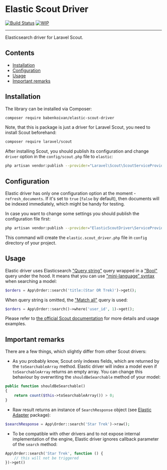 # Elastic Scout Driver

[![Build Status](https://travis-ci.com/babenkoivan/elastic-scout-driver.svg?token=tL2AyZUSS9biRsKPg7fp&branch=master)](https://travis-ci.com/babenkoivan/elastic-scout-driver)
[![WIP](https://img.shields.io/static/v1?label=WIP&message=work%20in%20progress&color=red)](#)

---

Elasticsearch driver for Laravel Scout.

## Contents

* [Installation](#installation) 
* [Configuration](#configuration)
* [Usage](#usage)
* [Important remarks](#important-remarks)

## Installation

The library can be installed via Composer:

```bash
composer require babenkoivan/elastic-scout-driver
```

Note, that this is package is just a driver for Laravel Scout, you need to install Scout beforehand:
```bash
composer require laravel/scout
``` 

After installing Scout, you should publish its configuration and change `driver` option in the `config/scout.php` file to `elastic`:

```bash
php artisan vendor:publish --provider="Laravel\Scout\ScoutServiceProvider"
```

## Configuration

Elastic driver has only one configuration option at the moment - `refresh_documents`. If it's set to `true` (`false` by default),
then documents will be indexed immediately, which might be handy for testing.   

In case you want to change some settings you should publish the configuration file first:
```bash
php artisan vendor:publish --provider="ElasticScoutDriver\ServiceProvider"
``` 

This command will create the `elastic.scout_driver.php` file in `config` directory of your project.

## Usage

Elastic driver uses Elasticsearch ["Query string"](https://www.elastic.co/guide/en/elasticsearch/reference/current/query-dsl-query-string-query.html) 
query wrapped in a ["Bool"](https://www.elastic.co/guide/en/elasticsearch/reference/current/query-dsl-bool-query.html) 
query under the hood. It means that you can use ["mini-language" syntax](https://www.elastic.co/guide/en/elasticsearch/reference/current/query-dsl-query-string-query.html#query-string-syntax)
when searching a model:

```php
$orders = App\Order::search('title:(Star OR Trek)')->get();
```

When query string is omitted, the ["Match all"](https://www.elastic.co/guide/en/elasticsearch/reference/current/query-dsl-match-all-query.html) 
query is used:
```php
$orders = App\Order::search()->where('user_id', 1)->get();
``` 

Please refer to [the official Scout documentation](https://laravel.com/docs/6.x/scout)
for more details and usage examples.

## Important remarks

There are a few things, which slightly differ from other Scout drivers:
* As you probably know, Scout only indexes fields, which are returned by the `toSearchableArray` method. 
Elastic driver will index a model even if `toSearchableArray` returns an empty array. You can change this behaviour by 
overwriting the `shouldBeSearchable` method of your model:
```php
public function shouldBeSearchable()
{
    return count($this->toSearchableArray()) > 0;
}
```
* Raw result returns an instance of `SearchResponse` object (see [Elastic Adapter](https://github.com/babenkoivan/elastic-adapter#search) 
package):
```php
$searchResponse = App\Order::search('Star Trek')->raw();
``` 
* To be compatible with other drivers and to not expose internal implementation of the engine, Elastic driver ignores callback
parameter of the `search` method:
```php
App\Order::search('Star Trek', function () {
    // this will not be triggered
})->get()
```

